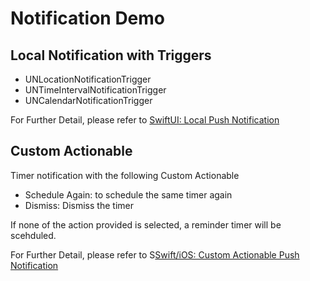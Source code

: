 # Notification Demo

## Local Notification with Triggers
- UNLocationNotificationTrigger
- UNTimeIntervalNotificationTrigger
- UNCalendarNotificationTrigger

For Further Detail, please refer to [SwiftUI: Local Push Notification](https://medium.com/@itsuki.enjoy/swiftui-local-push-notifications-486e1918e0cc)


## Custom Actionable
Timer notification with the following Custom Actionable
- Schedule Again: to schedule the same timer again
- Dismiss: Dismiss the timer

If none of the action provided is selected, a reminder timer will be scehduled.

For Further Detail, please refer to S[Swift/iOS: Custom Actionable Push Notification](https://medium.com/@itsuki.enjoy/swift-ios-custom-actionable-push-notification-01e3e294265e)

